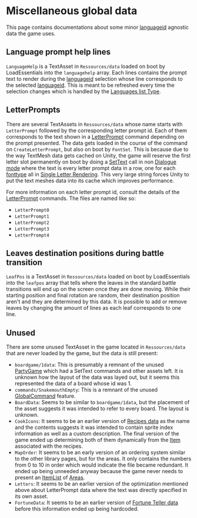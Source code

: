 # Miscellaneous global data

This page contains documentations about some minor [languageid](../SetText/languageid.md) agnostic data the game uses.

## Language prompt help lines

`LanguageHelp` is a TextAsset in `Ressources/data` loaded on boot by LoadEssentials into the `languagehelp` array. Each lines contains the prompt text to render during the [languageid](../SetText/languageid.md) selection whose line corresponds to the selected [languageid](../SetText/languageid.md). This is meant to be refreshed every time the selection changes which is handled by the [Languages list Type](../ItemList/List%20Types%20Group%20Details/Languages%20list%20Type.md).

## LetterPrompts

There are several TextAssets in `Ressources/data` whose name starts with `LetterPrompt` followed by the corresponding letter prompt id. Each of them corresponds to the text shown in a [LetterPrompt](../SetText/Commands/Individual%20commands/LetterPrompt.md) command depending on the prompt presented. The data gets loaded in the course of the command on `CreateLetterPrompt`, but also on boot by `FontSet`. This is because due to the way TextMesh data gets cached on Unity, the game will reserve the first letter slot permanently on boot by doing a [SetText](../SetText/SetText.md) call in non [Dialogue mode](../SetText/Dialogue%20mode.md) where the text is every letter prompt data in a row, one for each [fonttype](../SetText/fonttype.md) all in [Single Letter Rendering](../SetText/Letter%20Rendering%20Methods/Single%20Letter%20Rendering.md). This very large string forces Unity to put the text meshes data into its cache which improves performance.

For more information on each letter prompt id, consult the details of the [LetterPrompt](../SetText/Commands/Individual%20commands/LetterPrompt.md) commands. The files are named like so:

* `LetterPrompt0`
* `LetterPrompt1`
* `LetterPrompt2`
* `LetterPrompt3`
* `LetterPrompt4`

## Leaves destination positions during battle transition

`LeafPos` is a TextAsset in `Ressources/data` loaded on boot by LoadEssentials into the `leafpos` array that tells where the leaves in the standard battle transitions will end up on the screen once they are done moving. While their starting position and final rotation are random, their destination position aren't and they are determined by this data. It is possible to add or remove leaves by changing the amount of lines as each leaf corresponds to one line.

## Unused

There are some unused TextAsset in the game located in `Ressources/data` that are never loaded by the game, but the data is still present:

* `boardgame/1data`: This is presumably a remnant of the unused [PartyGame](../SetText/Commands/Individual%20commands/PartyGame.md) which had a SetText commands and other assets left. It is unknown how the layout of the data was layed out, but it seems this represented the data of a board whose id was 1.
* `commands/SnakemouthEmpty`: This is a remnant of the unused [GlobalCommand](../SetText/Related%20Systems/GlobalCommand.md) feature.
* `BoardData`: Seems to be similar to `boardgame/1data`, but the placement of the asset suggests it was intended to refer to every board. The layout is unknown.
* `CookIcons`: It seems to be an earlier version of [Recipes data](Recipes%20data.md) as the name and the contents suggests it was intended to contain sprite index information as well as a custom description. The final version of the game ended up determining both of them dynamically from the [Item](../Enums%20and%20IDs/Items.md) associated with the recipes.
* `MapOrder`: It seems to be an early version of an ordering system similar to the other library pages, but for the areas. It only contains the numbers from 0 to 10 in order which would indicate the file became redundant. It ended up being unneeded anyway because the game never needs to present an [ItemList](../ItemList/ItemList.md) of [Areas](../Enums%20and%20IDs/librarystuff/Areas.md).
* `Letters`: It seems to be an earlier version of the optimization mentioned above about LetterPrompt data where the text was directly specified in its own asset.
* `FortuneData`: It seems to be an earlier version of [Fortune Teller data](Fortune%20Teller%20data.md) before this information ended up being hardcoded.
